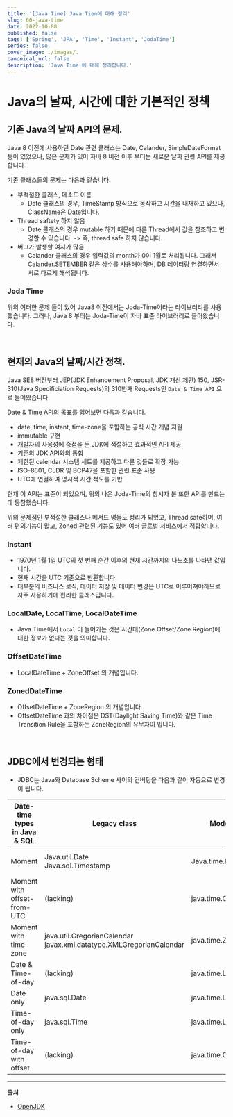 ```yaml
---
title: '[Java Time] Java Tiem에 대해 정리'
slug: 00-java-time
date: 2022-10-08
published: false
tags: ['Spring', 'JPA', 'Time', 'Instant', 'JodaTime']
series: false
cover_image: ./images/.
canonical_url: false
description: 'Java Time 에 대해 정리합니다.'
---
```


# Java의 날짜, 시간에 대한 기본적인 정책

## 기존 Java의 날짜 API의 문제.

Java 8 이전에 사용하던 Date 관련 클래스는 Date, Calander, SimpleDateFormat 등이 있었으나, 많은 문제가 있어 자바 8 버전 이후 부터는 새로운 날짜 관련 API를 제공합니다.

기존 클래스들의 문제는 다음과 같습니다.

- 부적절한 클래스, 메소드 이름
  - Date 클래스의 경우, TimeStamp 방식으로 동작하고 시간을 내재하고 있으나, ClassName은 Date입니다.
- Thread saftety 하지 않음
  - Date 클래스의 경우 mutable 하기 때문에 다른 Thread에서 값을 참조하고 변경할 수 있습니다. -> 즉, thread safe 하지 않습니다.
- 버그가 발생할 여지가 많음
  - Calander 클래스의 경우 입력값의 month가 0이 1월로 처리됩니다. 그래서 Calander.SETEMBER 같은 상수를 사용해야하며, DB 데이터랑 연결하면서 서로 다르게 해석됩니다.

### Joda Time

위의 여러한 문제 들이 있어 Java8 이전에서는 Joda-Time이라는 라이브러리를 사용했습니다. 그러나, Java 8 부터는 Joda-Time이 자바 표준 라이브러리로 들어왔습니다.

<br/>

## 현재의 Java의 날짜/시간 정책.

Java SE8 버전부터 JEP(JDK Enhancement Proposal, JDK 개선 제안) 150, JSR-310(Java Specificiation Requests)의 310번째 Requests인 `Date & Time API` 으로 들어왔습니다.

Date & Time API의 목표를 읽어보면 다음과 같습니다.

- date, time, instant, time-zone을 포함하는 공식 시간 개념 지원
- immutable 구현
- 개발자의 사용성에 중점을 둔 JDK에 적절하고 효과적인 API 제공
- 기존의 JDK API와의 통합
- 제한된 calendar 시스템 세트를 제공하고 다른 것들로 확장 가능
- ISO-8601, CLDR 및 BCP47을 포함한 관련 표준 사용
- UTC에 연결하여 명시적 시간 척도를 기반

현재 이 API는 표준이 되었으며, 위의 나온 Joda-Time의 창시자 분 또한 API를 만드는 데 동참했습니다.

위의 문제점인 부적절한 클래스나 메서드 명들도 정리가 되었고, Thread safe하며, 여러 편의기능이 많고, Zoned 관련된 기능도 있어 여러 글로벌 서비스에서 적합합니다.

### Instant

- 1970년 1월 1일 UTC의 첫 번째 순간 이후의 현재 시간까지의 나노초를 나타낸 값입니다.
- 현재 시간을 UTC 기준으로 반환합니다.
- 대부분의 비즈니스 로직, 데이터 저장 및 데이터 변경은 UTC로 이루어져야하므로 자주 사용하기에 편리한 클래스입니다.

### LocalDate, LocalTime, LocalDateTime

- Java Time에서 `Local` 이 들어가는 것은 시간대(Zone Offset/Zone Region)에 대한 정보가 없다는 것을 의미합니다.

### OffsetDateTime

- LocalDateTime + ZoneOffset 의 개념입니다.

### ZonedDateTime

- OffsetDateTime + ZoneRegion 의 개념입니다.
- OffsetDateTime 과의 차이점은 DST(Daylight Saving Time)와 같은 Time Transition Rule을 포함하는 ZoneRegion의 유무차이 입니다.


<br/>

## JDBC에서 변경되는 형태

- JDBC는 Java와 Database Scheme 사이의 컨버팅을 다음과 같이 자동으로 변경이 됩니다.

|Date-time types in Java & SQL|Legacy class|Modern class|SQL standard data type|
|-|-|-|-|
|Moment|Java.util.Date<br/>Java.sql.Timestamp|Java.time.Instant|TIMESTAMP WITH TIME ZONE|
|Moment with offset-from-UTC|(lacking)|java.time.OffsetDateTime|TIMESTAMP WITH TIME ZONE|
|Moment with time zone|java.util.GregorianCalendar<br/>javax.xml.datatype.XMLGregorianCalendar|java.time.ZonedDateTime|TIMESTAMP WITH TIME ZONE|
|Date & Time-of-day|(lacking)|java.time.LocalDateTime|TIMESTAMP WITHOUT TIME ZONE|
|Date only|java.sql.Date|java.time.LocalDate|DATE|
|Time-of-day only|java.sql.Time|java.time.LocalTime|TIMESTAMP WITHOUT TIME ZONE|
|Time-of-day with offset|(lacking)|java.time.OffsetTime|TIME WITH TIME ZONE|


---

**출처**

- [OpenJDK](https://openjdk.org/jeps/150)